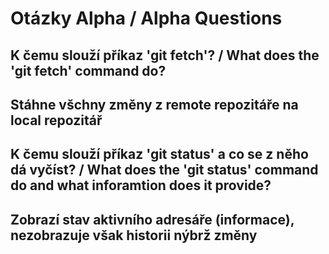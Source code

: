 # Otázky Alpha / Alpha Questions

## K čemu slouží příkaz 'git fetch'? / What does the 'git fetch' command do?
## Stáhne všchny změny z remote repozitáře na local repozitář
## K čemu slouží příkaz 'git status' a co se z něho dá vyčíst? / What does the 'git status' command do and what inforamtion does it provide? 
## Zobrazí stav aktivního adresáře (informace), nezobrazuje však historii nýbrž změny
